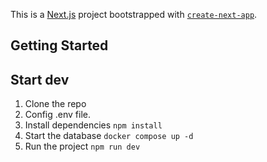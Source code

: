 This is a [Next.js](https://nextjs.org/) project bootstrapped with [`create-next-app`](https://github.com/vercel/next.js/tree/canary/packages/create-next-app).

## Getting Started

## Start dev

1. Clone the repo
2. Config .env file.
3. Install dependencies `npm install`
4. Start the database `docker compose up -d`
5. Run the project `npm run dev`
